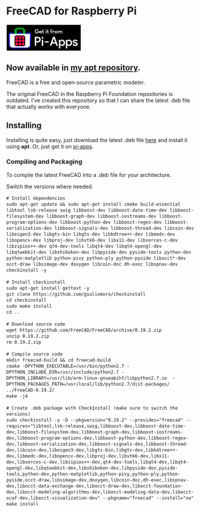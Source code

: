 # FreeCAD for Raspberry Pi

[![badge](https://github.com/Botspot/pi-apps/blob/master/icons/badge.png?raw=true)](https://github.com/Botspot/pi-apps)  

## Now available in [my apt repository](https://github.com/raspbian-addons/raspbian-addons).

FreeCAD is a free and open-source parametric modeler. 

The original FreeCAD in the Raspberry Pi Foundation repositories is outdated. I've created this repository so that I can share the latest .deb file that actually works with everyone.

## Installing
Installing is quite easy, just download the latest .deb file [here](https://github.com/ryanfortner/freecad-rpi/releases/latest) and install it using **apt**. Or, just get it on [pi-apps](https://github.com/Botspot/pi-apps/).

### Compiling and Packaging
To compile the latest FreeCAD into a .deb file for your architecture.

Switch the versions where needed.

```
# Install dependencies
sudo apt-get update && sudo apt-get install cmake build-essential libtool lsb-release swig libboost-dev libboost-date-time-dev libboost-filesystem-dev libboost-graph-dev libboost-iostreams-dev libboost-program-options-dev libboost-python-dev libboost-regex-dev libboost-serialization-dev libboost-signals-dev libboost-thread-dev libcoin-dev libeigen3-dev libgts-bin libgts-dev libkdtree++-dev libmedc-dev libopencv-dev libproj-dev libvtk6-dev libx11-dev libxerces-c-dev libzipios++-dev qt4-dev-tools libqt4-dev libqt4-opengl-dev libqtwebkit-dev libshiboken-dev libpyside-dev pyside-tools python-dev python-matplotlib python-pivy python-ply python-pyside libocct*-dev occt-draw libsimage-dev doxygen libcoin-doc dh-exec libspnav-dev checkinstall -y

# Install checkinstall
sudo apt-get install gettext -y
git clone https://github.com/giuliomoro/checkinstall
cd checkinstall
sudo make install
cd ..

# Download source code
wget https://github.com/FreeCAD/FreeCAD/archive/0.19.2.zip
unzip 0.19.2.zip
rm 0.19.2.zip

# Compile source code
mkdir freecad-build && cd freecad-build
cmake -DPYTHON_EXECUTABLE=/usr/bin/python2.7 -DPYTHON_INCLUDE_DIR=/usr/include/python2.7 -DPYTHON_LIBRARY=/usr/lib/arm-linux-gnueabihf/libpython2.7.so  -DPYTHON_PACKAGES_PATH=/usr/local/lib/python2.7/dist-packages/  ../FreeCAD-0.19.2/
make -j4

# Create .deb package with CheckInstall (make sure to switch the versions)
sudo checkinstall -y -D --pkgversion="0.19.2" --provides="freecad" --requires="libtool,lsb-release,swig,libboost-dev,libboost-date-time-dev,libboost-filesystem-dev,libboost-graph-dev,libboost-iostreams-dev,libboost-program-options-dev,libboost-python-dev,libboost-regex-dev,libboost-serialization-dev,libboost-signals-dev,libboost-thread-dev,libcoin-dev,libeigen3-dev,libgts-bin,libgts-dev,libkdtree++-dev,libmedc-dev,libopencv-dev,libproj-dev,libvtk6-dev,libx11-dev,libxerces-c-dev,libzipios++-dev,qt4-dev-tools,libqt4-dev,libqt4-opengl-dev,libqtwebkit-dev,libshiboken-dev,libpyside-dev,pyside-tools,python-dev,python-matplotlib,python-pivy,python-ply,python-pyside,occt-draw,libsimage-dev,doxygen,libcoin-doc,dh-exec,libspnav-dev,libocct-data-exchange-dev,libocct-draw-dev,libocct-foundation-dev,libocct-modeling-algorithms-dev,libocct-modeling-data-dev,libocct-ocaf-dev,libocct-visualization-dev" --pkgname="freecad" --install="no" make install
